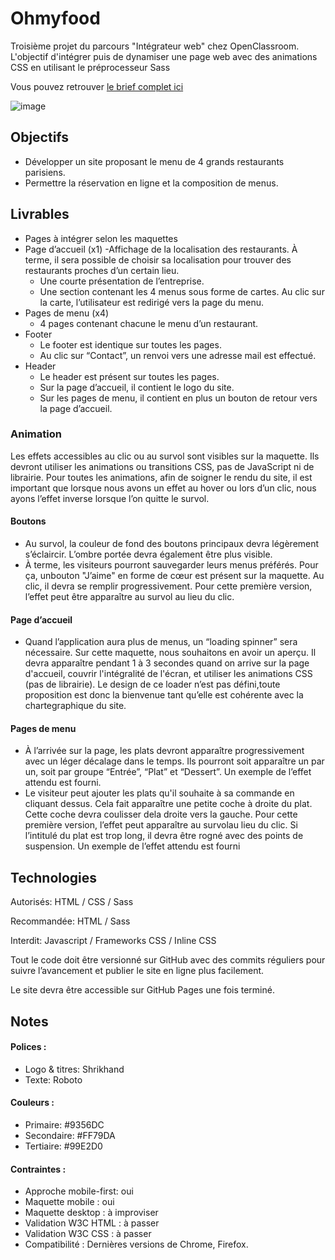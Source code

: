# Ohmyfood
Troisième projet du parcours "Intégrateur web" chez OpenClassroom. L'objectif d'intégrer puis de dynamiser une page web avec des animations CSS en utilisant le préprocesseur Sass

Vous pouvez retrouver [le brief complet ici](https://course.oc-static.com/projects/Développeur+Web/IW_P4+Animations+CSS+Ohmyfood/Brief+créatif+site+Ohmyfood.pdf)

![image](https://user-images.githubusercontent.com/94898151/207743875-ad985360-7ae5-44d1-bd2d-6f14015fa138.png)

## Objectifs
- Développer un site proposant le menu de 4 grands restaurants parisiens.
- Permettre la réservation en ligne et la composition de menus.
## Livrables
- Pages à intégrer selon les maquettes
- Page d’accueil (x1)
  -Affichage de la localisation des restaurants. À terme, il sera possible de choisir sa
  localisation pour trouver des restaurants proches d’un certain lieu.
  - Une courte présentation de l’entreprise.
  - Une section contenant les 4 menus sous forme de cartes. Au clic sur la carte,
  l’utilisateur est redirigé vers la page du menu. 
- Pages de menu (x4)
  - 4 pages contenant chacune le menu d’un restaurant. 
- Footer
  - Le footer est identique sur toutes les pages.
  - Au clic sur “Contact”, un renvoi vers une adresse mail est effectué. 
- Header
  - Le header est présent sur toutes les pages.
  - Sur la page d’accueil, il contient le logo du site.
  - Sur les pages de menu, il contient en plus un bouton de retour vers la page d’accueil. 

### Animation

Les effets accessibles au clic ou au survol sont visibles sur la maquette. Ils devront utiliser
les animations ou transitions CSS, pas de JavaScript ni de librairie. Pour toutes les
animations, afin de soigner le rendu du site, il est important que lorsque nous avons un effet
au hover ou lors d’un clic, nous ayons l’effet inverse lorsque l’on quitte le survol.

#### Boutons

- Au survol, la couleur de fond des boutons principaux devra légèrement s’éclaircir. L’ombre portée devra également être plus visible.
- À terme, les visiteurs pourront sauvegarder leurs menus préférés. Pour ça, unbouton "J’aime" en forme de cœur est présent sur la maquette. Au clic, il devra se remplir progressivement. Pour cette première version, l’effet peut être apparaître au survol au lieu du clic.

#### Page d’accueil

- Quand l’application aura plus de menus, un “loading spinner” sera nécessaire. Sur cette maquette, nous souhaitons en avoir un aperçu. Il devra apparaître pendant 1 à 3 secondes quand on arrive sur la page d'accueil, couvrir l'intégralité de l'écran, et utiliser les animations CSS (pas de librairie). Le design de ce loader n’est pas défini,toute proposition est donc la bienvenue tant qu’elle est cohérente avec la chartegraphique du site.

#### Pages de menu

- À l’arrivée sur la page, les plats devront apparaître progressivement avec un léger décalage dans le temps. Ils pourront soit apparaître un par un, soit par groupe “Entrée”, “Plat” et “Dessert”. Un exemple de l’effet attendu est fourni.
- Le visiteur peut ajouter les plats qu'il souhaite à sa commande en cliquant dessus. Cela fait apparaître une petite coche à droite du plat. Cette coche devra coulisser dela droite vers la gauche. Pour cette première version, l’effet peut apparaître au survolau lieu du clic. Si l’intitulé du plat est trop long, il devra être rogné avec des points de suspension. Un exemple de l’effet attendu est fourni

## Technologies
Autorisés: HTML / CSS / Sass

Recommandée: HTML / Sass

Interdit: Javascript / Frameworks CSS / Inline CSS

Tout le code doit être versionné sur GitHub avec des commits réguliers pour
suivre l’avancement et publier le site en ligne plus facilement.

Le site devra être accessible sur GitHub Pages une fois terminé.


## Notes
#### Polices :

- Logo & titres: Shrikhand
- Texte: Roboto
#### Couleurs :

- Primaire: #9356DC
- Secondaire: #FF79DA
- Tertiaire: #99E2D0

#### Contraintes :

- Approche mobile-first: oui
- Maquette mobile : oui
- Maquette desktop : à improviser
- Validation W3C HTML : à passer
- Validation W3C CSS : à passer
- Compatibilité : Dernières versions de Chrome, Firefox.
